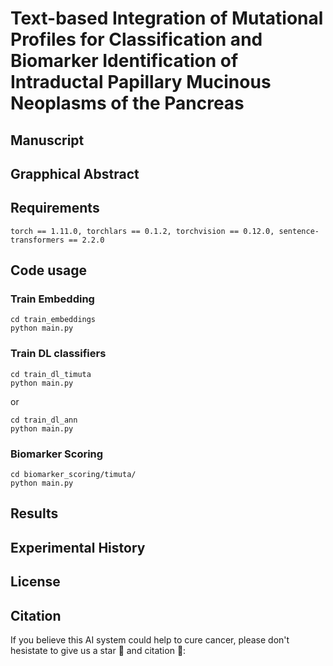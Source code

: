 # Text-based Integration of Mutational Profiles for Classification and Biomarker Identification of Intraductal Papillary Mucinous Neoplasms of the Pancreas

## Manuscript

## Grapphical Abstract


## Requirements
```
torch == 1.11.0, torchlars == 0.1.2, torchvision == 0.12.0, sentence-transformers == 2.2.0

```
## Code usage
### Train Embedding
```
cd train_embeddings
python main.py
```
### Train DL classifiers
```
cd train_dl_timuta
python main.py
```
or
```
cd train_dl_ann
python main.py
```
### Biomarker Scoring
```
cd biomarker_scoring/timuta/
python main.py

```

## Results

## Experimental History

## License

## Citation
If you believe this AI system could help to cure cancer, please don't hesistate to give us a star :dizzy: and citation :pushpin::
